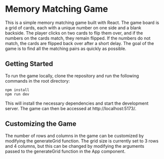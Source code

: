 # Memory Matching Game
This is a simple memory matching game built with React. The game board is a grid of cards, each with a unique number on one side and a blank backside. The player clicks on two cards to flip them over, and if the numbers on the cards match, they remain flipped. If the numbers do not match, the cards are flipped back over after a short delay. The goal of the game is to find all the matching pairs as quickly as possible.

## Getting Started
To run the game locally, clone the repository and run the following commands in the root directory:

```
npm install
npm run dev
```
This will install the necessary dependencies and start the development server. The game can then be accessed at http://localhost:5173/.

## Customizing the Game
The number of rows and columns in the game can be customized by modifying the generateGrid function. The grid size is currently set to 3 rows and 4 columns, but this can be changed by modifying the arguments passed to the generateGrid function in the App component.
